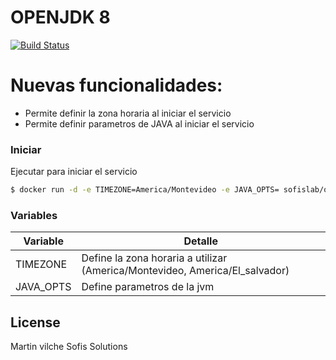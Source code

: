 # OPENJDK 8

[![Build Status](https://travis-ci.org/joemccann/dillinger.svg?branch=master)](https://travis-ci.org/joemccann/dillinger)


# Nuevas funcionalidades:

  - Permite definir la zona horaria al iniciar el servicio
  - Permite definir parametros de JAVA al iniciar el servicio

### Iniciar


Ejecutar para iniciar el servicio

```sh
$ docker run -d -e TIMEZONE=America/Montevideo -e JAVA_OPTS= sofislab/openjdk:jdk8-debian9 mi_app.jar
```

### Variables


| Variable | Detalle |
| ------ | ------ |
| TIMEZONE | Define la zona horaria a utilizar (America/Montevideo, America/El_salvador) |
| JAVA_OPTS | Define parametros de la jvm |

License
----

Martin vilche
Sofis Solutions


